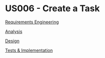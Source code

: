 # US006 - Create a Task 

[Requirements Engineering](01.requirements-engineering/US009-requirements.md)

[Analysis](02.analysis/US009-analysis.md)

[Design](03.design/US009-design.md)

[Tests & Implementation](04.tests-and-implementation/US009-tests-and-implementation.md)